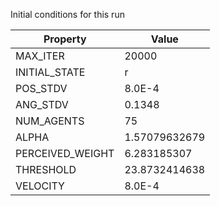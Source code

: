 Initial conditions for this run

| Property     | Value     |
|--------------|-----------|
|MAX_ITER|20000|
|INITIAL_STATE|r|
|POS_STDV|8.0E-4|
|ANG_STDV|0.1348|
|NUM_AGENTS|75|
|ALPHA| 1.57079632679|
|PERCEIVED_WEIGHT|6.283185307|
|THRESHOLD|23.8732414638|
|VELOCITY|8.0E-4|